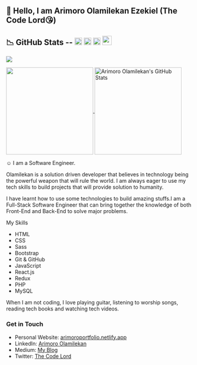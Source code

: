 ## 👋 Hello, I am Arimoro Olamilekan Ezekiel (The Code Lord😘)

##	&#x1F4C9; GitHub Stats -- [<img src='https://cdn.jsdelivr.net/npm/simple-icons@3.0.1/icons/linkedin.svg' alt='linkedin' height='20'>](https://www.linkedin.com/in/arimoroolamilekan/) [<img src='https://cdn.jsdelivr.net/npm/simple-icons@3.0.1/icons/instagram.svg' alt='instagram' height='20'>](https://www.instagram.com/arimoro_olamilekan/?hl=en/) [<img src='https://cdn.jsdelivr.net/npm/simple-icons@3.0.1/icons/twitter.svg' alt='twitter' height='20'>](https://twitter.com/TheCodeLord) [<img src='https://cdn.jsdelivr.net/npm/simple-icons@3.0.1/icons/dev-dot-to.svg' alt='website' height='25'>](https://dev.to/lexitar32)

![](https://visitor-badge.laobi.icu/badge?page_id=lexitar32)

<a href="https://github.com/Lexitar32/lexitar32">
  <img height="235px" align="center" src="https://github-readme-stats.vercel.app/api/top-langs/?username=Lexitar32&hide=java&title_color=ffffff&text_color=c9cacc&icon_color=2bbc8a&bg_color=1d1f21" />
</a>
<a href="https://github.com/Lexitar32/lexitar32">
  <img height="235px" align="center" src="https://github-readme-stats.vercel.app/api?username=Lexitar32&show_icons=true&line_height=27&count_private=true&title_color=ffffff&text_color=c9cacc&icon_color=2bbc8a&bg_color=1d1f21" alt="Arimoro Olamilekan's GitHub Stats" />
</a>  

<!--- My name is ##Arimoro Olamilekan Ezekiel##, and --->
&#x263A; I am a Software Engineer.

Olamilekan is a solution driven developer that believes in technology being the powerful weapon that will rule the world. I am always eager to use my tech skills to build projects that will provide solution to humanity.

I have learnt how to use some technologies to build amazing stuffs.I am a Full-Stack Software Engineer that can bring together the knowledge of both Front-End and Back-End to solve major problems.

My Skills
- HTML
- CSS
- Sass
- Bootstrap
- Git & GitHub
- JavaScript
- React.js
- Redux
- PHP
- MySQL

When I am not coding, I love playing guitar, listening to worship songs, reading tech books and watching tech videos. 

### Get in Touch
* Personal Website: [arimoroportfolio.netlify.app](https://arimoroportfolio.netlify.app/)
* LinkedIn: [Arimoro Olamilekan](https://www.linkedin.com/in/arimoroolamilekan/)
* Medium: [My Blog](https://arimoroolamilekan1.medium.com/)
* Twitter: [The Code Lord](https://twitter.com/TheCodeLord)
